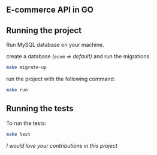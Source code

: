 ## E-commerce API in GO

## Running the project

Run MySQL database on your machine.

create a database  *(`ecom` => default)* and run the migrations.

```bash
make migrate-up
```
run the project with the following command:

```bash
make run
```

## Running the tests

To run the tests:

```bash
make test
```

*I would love your contributions in this project*